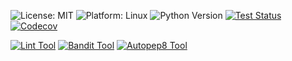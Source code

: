 
![License: MIT](https://img.shields.io/badge/License-MIT-green.svg)
![Platform: Linux](https://img.shields.io/badge/Platform-Linux-green.svg)
![Python Version](https://img.shields.io/badge/Python-3.13-green.svg)
[![Test Status](https://github.com/WolfByteCollective/SE/actions/workflows/python-app.yml/badge.svg)](https://github.com/WolfByteCollective/SE/actions/workflows/python-app.yml)
[![Codecov](https://codecov.io/gh/WolfByteCollective/SE/branch/main/graph/badge.svg?token=ZVK61GVXZP)](https://codecov.io/gh/WolfByteCollective/SE)


[![Lint Tool](https://github.com/WolfByteCollective/SE/actions/workflows/pylint-tool.yml/badge.svg)](https://github.com/WolfByteCollective/SE/actions/workflows/pylint-tool.yml)
[![Bandit Tool](https://github.com/WolfByteCollective/SE/actions/workflows/bandit-tool.yml/badge.svg)](https://github.com/WolfByteCollective/SE/actions/workflows/bandit-tool.yml)
[![Autopep8 Tool](https://github.com/WolfByteCollective/SE/actions/workflows/autopep8-tool.yml/badge.svg)](https://github.com/WolfByteCollective/SE/actions/workflows/autopep8-tool.yml)